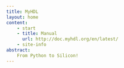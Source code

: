 ```yaml
---
title: MyHDL
layout: home
content:
    - start 
    - title: Manual
      url: http://doc.myhdl.org/en/latest/
    - site-info 
abstract:
    From Python to Silicon!
---
```

